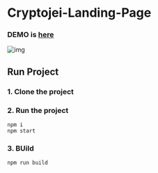 # Cryptojei-Landing-Page    

### DEMO is [here](https://nordicgiant2.github.io/snlp-page/)

![img](https://github.com/nordicgiant2/sn-landing-page/blob/master/image/01.jpg?raw=true)


## Run Project
### 1. Clone the project

### 2. Run the project
```shell
npm i
npm start
```

### 3. BUild
```shell
npm run build
```
